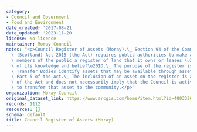 ```yaml
---
category:
- Council and Government
- Food and Environment
date_created: '2017-08-21'
date_updated: '2023-11-20'
license: No licence
maintainer: Moray Council
notes: "<p>Council Register of Assets (Moray).\_ Section 94 of the Community Empowerment\
  \ (Scotland) Act 2015 (the Act) requires public authorities to make available to\
  \ members of the public a register of land that it owns or leases \u201Cto the best\
  \ of its knowledge and belief\u201D.\_ The purpose of the register is to help Community\
  \ Transfer Bodies identify assets that may be available through asset transfer under\
  \ Part 5 of the Act.\_ The inclusion of an asset on the register is a requirement\
  \ of the Act and does not necessarily imply that the Council is actively seeking\
  \ to transfer that asset to the community.</p>"
organization: Moray Council
original_dataset_link: https://www.arcgis.com/home/item.html?id=400332609a0641e389c990dccfb42430
records: 1112
resources: []
schema: default
title: Council Register of Assets (Moray)
---
```

